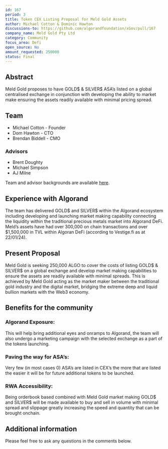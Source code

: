 ```yaml
---
id: 167
period: 3
title: Token CEX Listing Proposal for Meld Gold Assets
author: Michael Cotton & Dominic Hawton
discussions-to: https://github.com/algorandfoundation/xGov/pull/167
company_name: Meld Gold Pty Ltd
category: Community
focus_area: Defi
open_source: No
amount_requested: 250000
status: Final
---
```


## Abstract

Meld Gold proposes to have GOLD$ & SILVER$ ASA’s listed on a global centralised exchange in conjunction with developing the ability to market make ensuring the assets readily available with minimal pricing spread.

## Team

-   Michael Cotton - Founder
-   Dom Hawton - CTO
-   Brendan Biddell - CMO

### Advisors

-   Brent Doughty
-   Michael Simpson
-   AJ Milne

Team and advisor backgrounds are available [here](https://www.meld.gold/about).

## Experience with Algorand

The team has delivered GOLD$ and SILVER$ within the Algorand ecosystem including developing and launching market making capability connecting the liquidity within the traditional precious metals market into Algorand DeFi. Meld’s assets have had over 300,000 on chain transactions and over $1,500,000 in TVL within Algoran DeFi (according to Vestige.fi as at 22/01/24).

## Present Proposal

Meld Gold is seeking 250,000 ALGO to cover the costs of listing GOLD$ & SILVER$ on a global exchange and develop market making capabilities to ensure the assets are readily available with minimal spreads. This is achieved by Meld Gold acting as the market maker between the traditional gold industry and the digital market, bridging the extreme deep and liquid bullion markets with the Web3 economy.

## Benefits for the community

### Algorand Exposure:

This will help bring additional eyes and onramps to Algorand, the team will also undergo a marketing campaign with the selected exchange as a part of the tokens launching.

### Paving the way for ASA’s:

Very few (in most cases 0) ASA’s are listed in CEX’s the more that are listed the easier it will be for future additional tokens to be launched.

### RWA Accessibility:

Being orderbook based combined with Meld Gold market making GOLD$ and SILVER$ will be made available to buy and sell in volume with minimal spread and slippage greatly increasing the speed and quantity that can be brought onchain.

## Additional information

Please feel free to ask any questions in the comments below.
